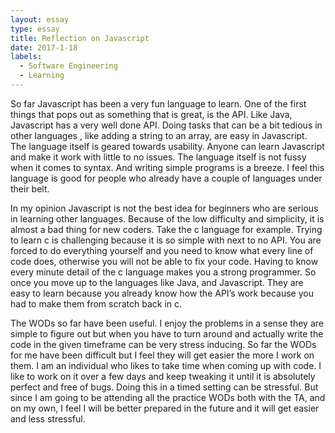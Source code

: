```yaml
---
layout: essay
type: essay
title: Reflection on Javascript
date: 2017-1-18
labels:
  - Software Engineering
  - Learning
---
```


So far Javascript has been a very fun language to learn.  One of the first things that pops out as something that is great, is the API.  Like Java, Javascript has a very well done API.  Doing tasks that can be a bit tedious in other languages , like adding a string to an array, are easy in Javascript.  The language itself is geared towards usability.  Anyone can learn Javascript and make it work with little to no issues.  The language itself is not fussy when it comes to syntax.  And writing simple programs is a breeze.  I feel this language is good for people who already have a couple of languages under their belt.  

In my opinion Javascript is not the best idea for beginners who are serious in learning other languages.  Because of the low difficulty and simplicity, it is almost a bad thing for new coders. Take the c language for example.  Trying to learn c is challenging because it is so simple with next to no API.  You are forced to do everything yourself and you need to know what every line of code does, otherwise you will not be able to fix your code.  Having to know every minute detail of the c language makes you a strong programmer.  So once you move up to the languages like Java, and Javascript.  They are easy to learn because you already know how the API’s work because you had to make them from scratch back in c.


The WODs so far have been useful.  I enjoy the problems in a sense they are simple to figure out but when you have to turn around and actually write the code in the given timeframe can be very stress inducing.  So far the WODs for me have been difficult but I feel they will get easier the more I work on them.  I am an individual who likes to take time when coming up with code.  I like to work on it over a few days and keep tweaking it until it is absolutely perfect and free of bugs.  Doing this in a timed setting can be stressful.   But since I am going to be attending all the practice WODs both with the TA, and on my own, I feel I will be better prepared in the future and it will get easier and less stressful.   
